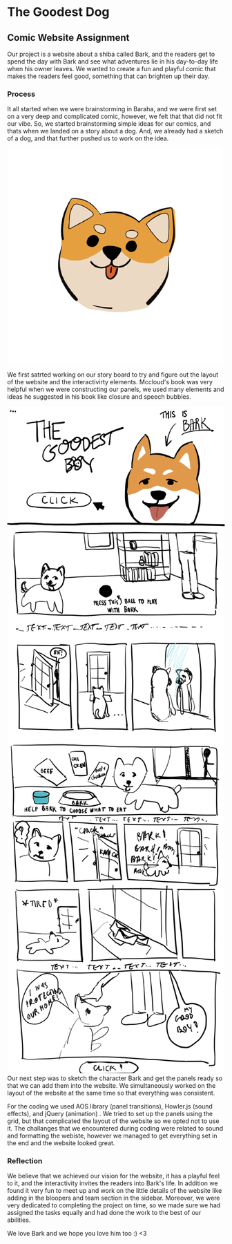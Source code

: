 # The Goodest Dog
## Comic Website Assignment

Our project is a website about a shiba called Bark, and the readers get to spend the day with Bark and see what adventures lie in his day-to-day life when his owner leaves. We wanted to create a fun and playful comic that makes the readers feel good, something that can brighten up their day.

### Process

It all started when we were brainstorming in Baraha, and we were first set on a very deep and complicated comic, however, we felt that that did not fit our vibe. So, we started brainstorming simple ideas for our comics, and thats when we landed on a story about a dog. And, we already had a sketch of a dog, and that further pushed us to work on the idea. 

![](https://github.com/FatimaAlmaazmi/ComLab-Spring2022-Assignment2/blob/main/images/dog1.png)

We first satrted working on our story board to try and figure out the layout of the website and the interactivirty elements. Mccloud's book was very helpful when we were constructing our panels, we used many elements and ideas he suggested in his book like closure and speech bubbles. 

![](https://github.com/FatimaAlmaazmi/ComLab-Spring2022-Assignment2/blob/main/images/Untitled%20-%202%20March%202022%2021.48.jpg)
![](https://github.com/FatimaAlmaazmi/ComLab-Spring2022-Assignment2/blob/main/images/Untitled%20-%202%20March%202022%2023.53.jpg)
Our next step was to sketch the character Bark and get the panels ready so that we can add them into the website. We simultaneously worked on the layout of the website at the same time so that everything was consistent.

For the coding we used AOS library (panel transitions), Howler.js (sound effects), and jQuery (animation) . We tried to set up the panels using the grid, but that complicated the layout of the website so we opted not to use it.
The challanges that we encountered during coding were related to sound and formatting the webiste, however we managed to get everything set in the end and the website looked great.

### Reflection

We believe that we achieved our vision for the website, it has a playful feel to it, and the interactivity invites the readers into Bark's life. In addition we found it very fun to meet up and work on the little details of the website like adding in the bloopers and team section in the sidebar. Moreover, we were very dedicated to completing the project on time, so we made sure we had assigned the tasks equally and had done the work to the best of our abilities.

We love Bark and we hope you love him too :) <3
